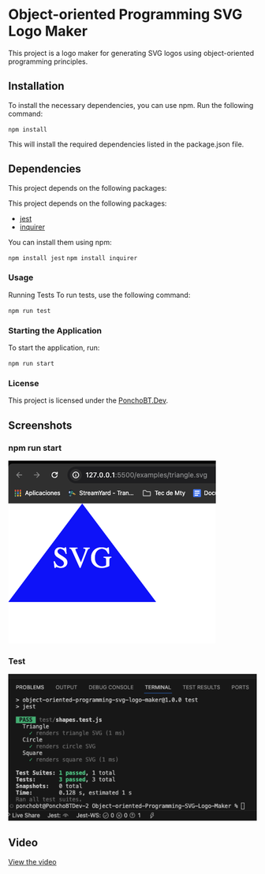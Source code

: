 # Object-oriented Programming SVG Logo Maker
This project is a logo maker for generating SVG logos using object-oriented programming principles.

## Installation
To install the necessary dependencies, you can use npm. Run the following command:

`npm install`

This will install the required dependencies listed in the package.json file.

## Dependencies
This project depends on the following packages:

This project depends on the following packages:
- [jest](https://www.npmjs.com/package/jest)
- [inquirer](https://www.npmjs.com/package/inquirer/v/8.2.4)


You can install them using npm:

`npm install jest`
`npm install inquirer`

### Usage
Running Tests
To run tests, use the following command:

`npm run test`

### Starting the Application
To start the application, run:

`npm run start`


### License
This project is licensed under the [PonchoBT.Dev](LICENSE).


## Screenshots

### npm run start
![Screenshot](/images/svg.png)
### Test
![Screenshot](/images/test.png)

## Video

[View the video](https://drive.google.com/file/d/1CzN7rUjBiDED6UZ6mSC3IZifl3JNEK5a/view)